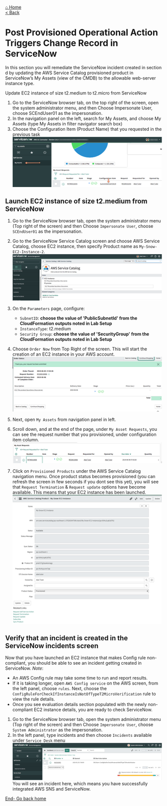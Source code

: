 [⌂ Home](/labs/end-to-end-it-lifecycle-management/README.md)
<br />[< Back](/labs/end-to-end-it-lifecycle-management/resources/README-SNOW-INCIDENT-CREATION.md)

# Post Provisioned Operational Action Triggers Change Record in ServiceNow
In this section you will remediate the ServiceNow incident created in section d by updating the AWS Service Catalog provisioned product in ServiceNow’s My Assets (view of the CMDB) to the allowable web-server instance type. 

Update EC2 instance of size t2.medium to t2.micro from ServiceNow
1.	Go to the ServiceNow browser tab, on the top right of the screen, open the system administrator menu, and then Choose Impersonate User, choose SCEndUser01 as the impersonation.
2.	In the navigation panel on the left, search for My Assets, and choose My Assets (type My Assets in filter navigator search box) 
3.	Choose the Configuration Item (Product Name) that you requested in the previous task
![snow-remd-1](/labs/end-to-end-it-lifecycle-management/resources/snow-remd-1.png)

## Launch EC2 instance of size t2.medium from ServiceNow
1. Go to the ServiceNow browser tab, open the system administrator menu (Top right of the screen) and then Choose `Impersonate User`, choose `SCEndUser01` as the impersonation.
2. Go to the ServiceNow Service Catalog screen and choose AWS Service Catalog, choose EC2 instance, then specify Product name as `My-Snow-EC2-Instance-2`.
![snow-prov-3](/labs/end-to-end-it-lifecycle-management/resources/snow-prov-3.png)

3. On the `Parameters` page, configure:
    - `SubnetID`: **choose the value of 'PublicSubnetId' from the CloudFormation outputs noted in Lab Setup**
    - `InstanceType`: t2.medium
    - `Security Group`: **choose the value of 'SecurityGroup' from the CloudFormation outputs noted in Lab Setup**

4. Choose `Order Now` from Top Right of the screen. This will start the creation of an EC2 instance in your AWS account.
![snow-prov-4](/labs/end-to-end-it-lifecycle-management/resources/snow-prov-4.png)
5. Next, open `My Assets` from navigation panel in left.
6. Scroll down, and at the end of the page, under `My Asset Requests`, you can see the request number that you provisioned, under configuration item column.
![snow-prov-5](/labs/end-to-end-it-lifecycle-management/resources/snow-prov-5.png)
7. Click on `Provisioned Products` under the AWS Service Catalog navigation menu. Once product status becomes provisioned (you can refresh the screen in few seconds if you dont see this yet), you will see that `Request Termination` & `Request update` options have become available. This means that your EC2 instance has been launched.
![snow-prov-6](/labs/end-to-end-it-lifecycle-management/resources/snow-prov-6.png)

## Verify that an incident is created in the ServiceNow incidents screen
Now that you have launched an EC2 instance that makes Config rule non-compliant, you should be able to see an incident getting created in ServiceNow.
_Note_: 
- An AWS Config rule may take some time to run and report results. 
- If it is taking longer, open `AWS Config service` on the AWS screen, from the left panel, choose `rules`. Next, choose the `ConfigRuleForCheckIfInstanceIsNotOfTypeT2MicroVerification` rule to view the rule details. 
- Once you see evaluation details section populated with the newly non-compliant EC2 instance details, you are ready to check ServiceNow.

1. Go to the ServiceNow browser tab, open the system administrator menu (Top right of the screen) and then Choose `Impersonate User`, choose `System Administrator` as the impersonation.
2. In the left panel, type incidents and then choose `Incidents` available under `Service Desk` menu
![snow-incident-8](/labs/end-to-end-it-lifecycle-management/resources/snow-incident-8.png)
You will see an incident here, which means you have successfully integrated AWS SNS and ServiceNow.

[End- Go back home](/labs/end-to-end-it-lifecycle-management/README.md)
